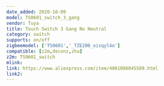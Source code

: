 ```yaml
---
date_added: 2020-10-09
model: TS0601_switch_3_gang
vendor: Tuya
title: Touch Switch 3 Gang No Neutral
category: switch
supports: on/off
zigbeemodel: ['TS0601','_TZE200_oisqyl4o']
compatible: [z2m,deconz,zha]
z2m: TS0601_switch
mlink: 
link: https://www.aliexpress.com/item/4001096045589.html
link2: 
---
```

